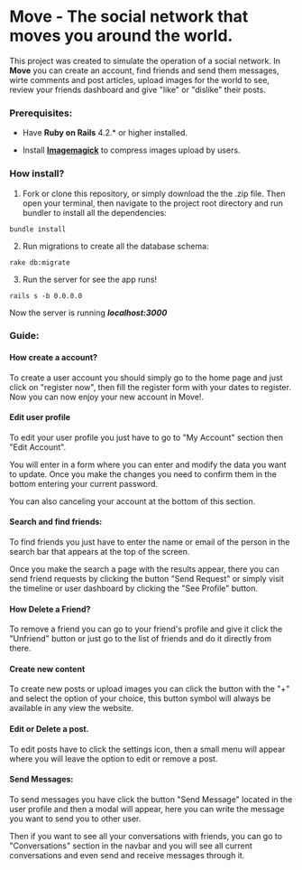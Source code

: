 # Move - The social network that moves you around the world.

This project was created to simulate the operation of a social network.
In **Move** you can create an account, find friends and send them messages, wirte comments and post articles, upload images for the world to see, review your friends dashboard and give "like" or "dislike" their posts.

### Prerequisites:
- Have **Ruby on Rails** 4.2.* or higher installed.

- Install [**Imagemagick**](http://www.imagemagick.org/script/index.php) to compress images upload by users.

### How install?

1. Fork or clone this repository, or simply download the the .zip file.
Then open your terminal, then navigate to the project root directory and run bundler to install all the dependencies:
```
bundle install
```
2. Run migrations to create all the database schema:
```
rake db:migrate
```
3. Run the server for see the app runs!
```
rails s -b 0.0.0.0
```
Now the server is running _**localhost:3000**_

### Guide:

#### How create a account?
To create a user account you should simply go to the home page and just click on "register now", then fill the register form with your dates to register. Now you can now enjoy your new account in Move!.

#### Edit user profile

To edit your user profile you just have to go to "My Account" section then "Edit Account".

You will enter in a form where you can enter and modify the data you want to update. Once you make the changes you need to confirm them in the bottom entering your current password.

You can also canceling your account at the bottom of this section.

#### Search and find friends:
To find friends you just have to enter the name or email of the person in the search bar that appears at the top of the screen.

Once you make the search a page with the results appear, there you can send friend requests by clicking the button "Send Request" or simply visit the timeline or user dashboard by clicking the "See Profile" button.

#### How Delete a Friend?
To remove a friend you can go to your friend's profile and give it click the "Unfriend" button or just go to the list of friends and do it directly from there.

#### Create new content
To create new posts or upload images you can click the button with the "+" and select the option of your choice, this button symbol will always be available in any view the website.

#### Edit or Delete a post.
To edit posts have to click the settings icon, then a small menu will appear where you will leave the option to edit or remove a post.

#### Send Messages:
To send messages you have click the button "Send Message" located in the user profile and then a modal will appear, here you can write the message you want to send you to other user.

Then if you want to see all your conversations with friends, you can go to "Conversations" section in the navbar and you will see all current conversations and even send and receive messages through it.
